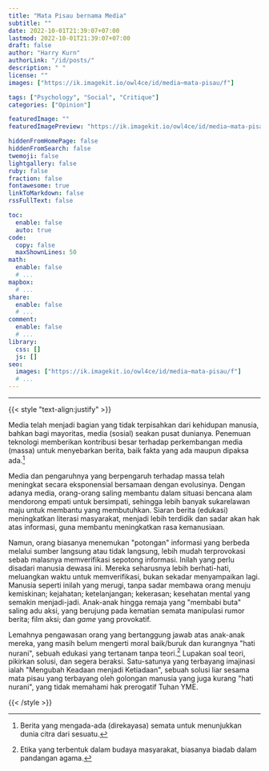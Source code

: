 ```yaml
---
title: "Mata Pisau bernama Media"
subtitle: ""
date: 2022-10-01T21:39:07+07:00
lastmod: 2022-10-01T21:39:07+07:00
draft: false
author: "Harry Kurn"
authorLink: "/id/posts/"
description: " "
license: ""
images: ["https://ik.imagekit.io/owl4ce/id/media~mata-pisau/f"]

tags: ["Psychology", "Social", "Critique"]
categories: ["Opinion"]

featuredImage: ""
featuredImagePreview: "https://ik.imagekit.io/owl4ce/id/media~mata-pisau/f"

hiddenFromHomePage: false
hiddenFromSearch: false
twemoji: false
lightgallery: false
ruby: false
fraction: false
fontawesome: true
linkToMarkdown: false
rssFullText: false

toc:
  enable: false
  auto: true
code:
  copy: false
  maxShownLines: 50
math:
  enable: false
  # ...
mapbox:
  # ...
share:
  enable: false
  # ...
comment:
  enable: false
  # ...
library:
  css: []
  js: []
seo:
  images: ["https://ik.imagekit.io/owl4ce/id/media~mata-pisau/f"]
  # ...
---
```


<!--more-->

---

{{< style "text-align:justify" >}}

Media telah menjadi bagian yang tidak terpisahkan dari kehidupan manusia, bahkan bagi mayoritas, media (sosial)
seakan pusat dunianya. Penemuan teknologi memberikan kontribusi besar terhadap perkembangan media (massa) untuk
menyebarkan berita, baik fakta yang ada maupun dipaksa ada.[^1]

[^1]: Berita yang mengada-ada (direkayasa) semata untuk menunjukkan dunia citra dari sesuatu.

Media dan pengaruhnya yang berpengaruh terhadap massa telah meningkat secara eksponensial bersamaan dengan
evolusinya. Dengan adanya media, orang-orang saling membantu dalam situasi bencana alam mendorong empati untuk
bersimpati, sehingga lebih banyak sukarelawan maju untuk membantu yang membutuhkan. Siaran berita (edukasi)
meningkatkan literasi masyarakat, menjadi lebih terdidik dan sadar akan hak atas informasi,
guna membantu meningkatkan rasa kemanusiaan.

Namun, orang biasanya menemukan "potongan" informasi yang berbeda melalui sumber langsung atau tidak langsung,
lebih mudah terprovokasi sebab malasnya memverifikasi sepotong informasi. Inilah yang perlu disadari manusia dewasa
ini. Mereka seharusnya lebih berhati-hati, meluangkan waktu untuk memverifikasi, bukan sekadar menyampaikan lagi.
Manusia seperti inilah yang merugi, tanpa sadar membawa orang menuju kemiskinan; kejahatan; ketelanjangan; kekerasan;
kesehatan mental yang semakin menjadi-jadi. Anak-anak hingga remaja yang "membabi buta" saling adu aksi,
yang berujung pada kematian semata manipulasi rumor berita; film aksi; dan *game* yang provokatif.

Lemahnya pengawasan orang yang bertanggung jawab atas anak-anak mereka, yang masih belum mengerti moral baik/buruk
dan kurangnya "hati nurani", sebuah edukasi yang tertanam tanpa teori.[^2] Lupakan soal teori, pikirkan solusi,
dan segera beraksi. Satu-satunya yang terbayang imajinasi ialah "Mengubah Keadaan menjadi Ketiadaan", sebuah
solusi liar sesama mata pisau yang terbayang oleh golongan manusia yang juga kurang "hati nurani",
yang tidak memahami hak prerogatif Tuhan YME.

[^2]: Etika yang terbentuk dalam budaya masyarakat, biasanya biadab dalam pandangan agama.

{{< /style >}}
